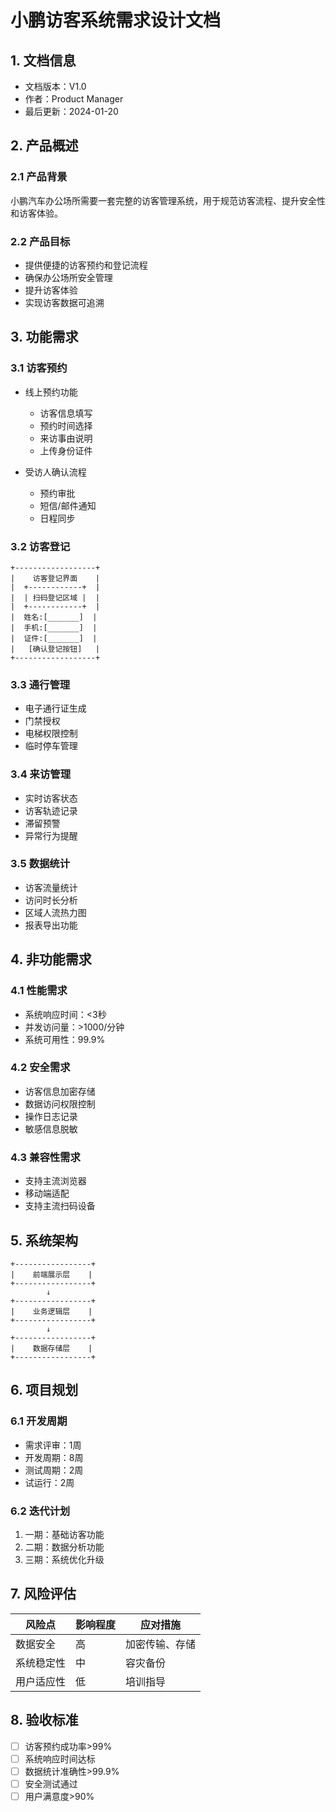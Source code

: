  # 小鹏访客系统需求设计文档

## 1. 文档信息

- 文档版本：V1.0
- 作者：Product Manager
- 最后更新：2024-01-20

## 2. 产品概述

### 2.1 产品背景
小鹏汽车办公场所需要一套完整的访客管理系统，用于规范访客流程、提升安全性和访客体验。

### 2.2 产品目标
- 提供便捷的访客预约和登记流程
- 确保办公场所安全管理
- 提升访客体验
- 实现访客数据可追溯

## 3. 功能需求

### 3.1 访客预约
- 线上预约功能
  - 访客信息填写
  - 预约时间选择
  - 来访事由说明
  - 上传身份证件

- 受访人确认流程
  - 预约审批
  - 短信/邮件通知
  - 日程同步

### 3.2 访客登记
```
+------------------+
|    访客登记界面    |
|  +------------+  |
|  | 扫码登记区域 |  |
|  +------------+  |
|  姓名:[_______]  |
|  手机:[_______]  |
|  证件:[_______]  |
|   [确认登记按钮]   |
+------------------+
```

### 3.3 通行管理
- 电子通行证生成
- 门禁授权
- 电梯权限控制
- 临时停车管理

### 3.4 来访管理
- 实时访客状态
- 访客轨迹记录
- 滞留预警
- 异常行为提醒

### 3.5 数据统计
- 访客流量统计
- 访问时长分析
- 区域人流热力图
- 报表导出功能

## 4. 非功能需求

### 4.1 性能需求
- 系统响应时间：<3秒
- 并发访问量：>1000/分钟
- 系统可用性：99.9%

### 4.2 安全需求
- 访客信息加密存储
- 数据访问权限控制
- 操作日志记录
- 敏感信息脱敏

### 4.3 兼容性需求
- 支持主流浏览器
- 移动端适配
- 支持主流扫码设备

## 5. 系统架构

```
+-----------------+
|    前端展示层    |
+-----------------+
        ↓
+-----------------+
|    业务逻辑层    |
+-----------------+
        ↓
+-----------------+
|    数据存储层    |
+-----------------+
```

## 6. 项目规划

### 6.1 开发周期
- 需求评审：1周
- 开发周期：8周
- 测试周期：2周
- 试运行：2周

### 6.2 迭代计划
1. 一期：基础访客功能
2. 二期：数据分析功能
3. 三期：系统优化升级

## 7. 风险评估

| 风险点 | 影响程度 | 应对措施 |
|--------|----------|----------|
| 数据安全 | 高 | 加密传输、存储 |
| 系统稳定性 | 中 | 容灾备份 |
| 用户适应性 | 低 | 培训指导 |

## 8. 验收标准

- [ ] 访客预约成功率>99%
- [ ] 系统响应时间达标
- [ ] 数据统计准确性>99.9%
- [ ] 安全测试通过
- [ ] 用户满意度>90%